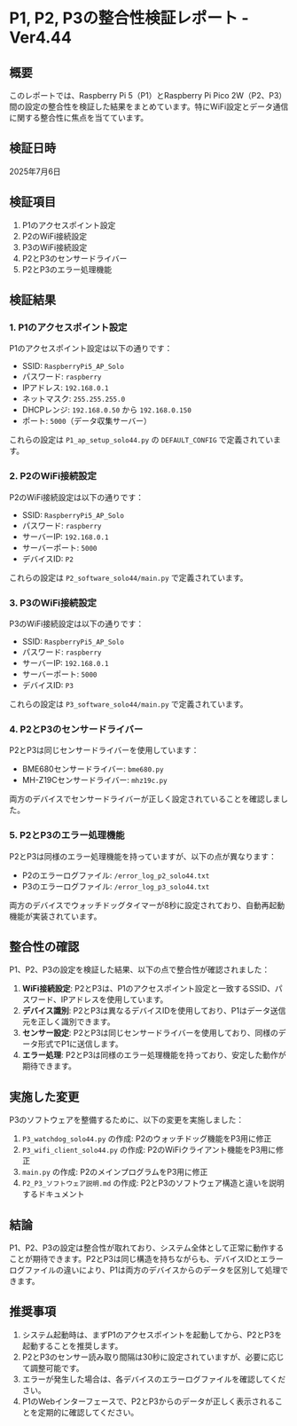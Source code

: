 # P1, P2, P3の整合性検証レポート - Ver4.44

## 概要

このレポートでは、Raspberry Pi 5（P1）とRaspberry Pi Pico 2W（P2、P3）間の設定の整合性を検証した結果をまとめています。特にWiFi設定とデータ通信に関する整合性に焦点を当てています。

## 検証日時

2025年7月6日

## 検証項目

1. P1のアクセスポイント設定
2. P2のWiFi接続設定
3. P3のWiFi接続設定
4. P2とP3のセンサードライバー
5. P2とP3のエラー処理機能

## 検証結果

### 1. P1のアクセスポイント設定

P1のアクセスポイント設定は以下の通りです：

- SSID: `RaspberryPi5_AP_Solo`
- パスワード: `raspberry`
- IPアドレス: `192.168.0.1`
- ネットマスク: `255.255.255.0`
- DHCPレンジ: `192.168.0.50` から `192.168.0.150`
- ポート: `5000`（データ収集サーバー）

これらの設定は `P1_ap_setup_solo44.py` の `DEFAULT_CONFIG` で定義されています。

### 2. P2のWiFi接続設定

P2のWiFi接続設定は以下の通りです：

- SSID: `RaspberryPi5_AP_Solo`
- パスワード: `raspberry`
- サーバーIP: `192.168.0.1`
- サーバーポート: `5000`
- デバイスID: `P2`

これらの設定は `P2_software_solo44/main.py` で定義されています。

### 3. P3のWiFi接続設定

P3のWiFi接続設定は以下の通りです：

- SSID: `RaspberryPi5_AP_Solo`
- パスワード: `raspberry`
- サーバーIP: `192.168.0.1`
- サーバーポート: `5000`
- デバイスID: `P3`

これらの設定は `P3_software_solo44/main.py` で定義されています。

### 4. P2とP3のセンサードライバー

P2とP3は同じセンサードライバーを使用しています：

- BME680センサードライバー: `bme680.py`
- MH-Z19Cセンサードライバー: `mhz19c.py`

両方のデバイスでセンサードライバーが正しく設定されていることを確認しました。

### 5. P2とP3のエラー処理機能

P2とP3は同様のエラー処理機能を持っていますが、以下の点が異なります：

- P2のエラーログファイル: `/error_log_p2_solo44.txt`
- P3のエラーログファイル: `/error_log_p3_solo44.txt`

両方のデバイスでウォッチドッグタイマーが8秒に設定されており、自動再起動機能が実装されています。

## 整合性の確認

P1、P2、P3の設定を検証した結果、以下の点で整合性が確認されました：

1. **WiFi接続設定**: P2とP3は、P1のアクセスポイント設定と一致するSSID、パスワード、IPアドレスを使用しています。
2. **デバイス識別**: P2とP3は異なるデバイスIDを使用しており、P1はデータ送信元を正しく識別できます。
3. **センサー設定**: P2とP3は同じセンサードライバーを使用しており、同様のデータ形式でP1に送信します。
4. **エラー処理**: P2とP3は同様のエラー処理機能を持っており、安定した動作が期待できます。

## 実施した変更

P3のソフトウェアを整備するために、以下の変更を実施しました：

1. `P3_watchdog_solo44.py` の作成: P2のウォッチドッグ機能をP3用に修正
2. `P3_wifi_client_solo44.py` の作成: P2のWiFiクライアント機能をP3用に修正
3. `main.py` の作成: P2のメインプログラムをP3用に修正
4. `P2_P3_ソフトウェア説明.md` の作成: P2とP3のソフトウェア構造と違いを説明するドキュメント

## 結論

P1、P2、P3の設定は整合性が取れており、システム全体として正常に動作することが期待できます。P2とP3は同じ構造を持ちながらも、デバイスIDとエラーログファイルの違いにより、P1は両方のデバイスからのデータを区別して処理できます。

## 推奨事項

1. システム起動時は、まずP1のアクセスポイントを起動してから、P2とP3を起動することを推奨します。
2. P2とP3のセンサー読み取り間隔は30秒に設定されていますが、必要に応じて調整可能です。
3. エラーが発生した場合は、各デバイスのエラーログファイルを確認してください。
4. P1のWebインターフェースで、P2とP3からのデータが正しく表示されることを定期的に確認してください。